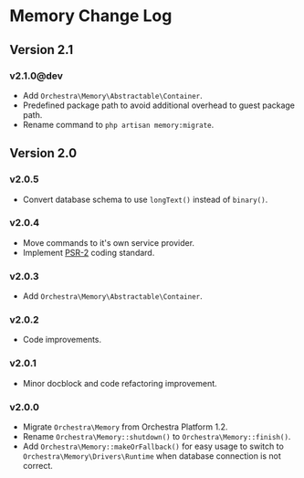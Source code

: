 Memory Change Log
==============

## Version 2.1

### v2.1.0@dev

* Add `Orchestra\Memory\Abstractable\Container`.
* Predefined package path to avoid additional overhead to guest package path.
* Rename command to `php artisan memory:migrate`.

## Version 2.0

### v2.0.5

* Convert database schema to use `longText()` instead of `binary()`.

### v2.0.4

* Move commands to it's own service provider.
* Implement [PSR-2](https://github.com/php-fig/fig-standards/blob/master/accepted/PSR-2-coding-style-guide.md) coding standard.

### v2.0.3

* Add `Orchestra\Memory\Abstractable\Container`.

### v2.0.2

* Code improvements.

### v2.0.1

* Minor docblock and code refactoring improvement.

### v2.0.0

* Migrate `Orchestra\Memory` from Orchestra Platform 1.2.
* Rename `Orchestra\Memory::shutdown()` to `Orchestra\Memory::finish()`.
* Add `Orchestra\Memory::makeOrFallback()` for easy usage to switch to `Orchestra\Memory\Drivers\Runtime` when database connection is not correct.
